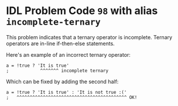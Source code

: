 # IDL Problem Code `98` with alias `incomplete-ternary`

<!--@include: ./severity/execution_error.md-->

This problem indicates that a ternary operator is incomplete. Ternary operators are in-line if-then-else statements.

Here's an example of an incorrect ternary operator:

```idl
a = !true ? 'It is true'
;            ^^^^^^^ incomplete ternary
```

Which can be fixed by adding the second half:

```idl
a = !true ? 'It is true' : 'It is not true :('
;   ^^^^^^^^^^^^^^^^^^^^^^^^^^^^^^^^^^^^^^^^^^ OK!
```
